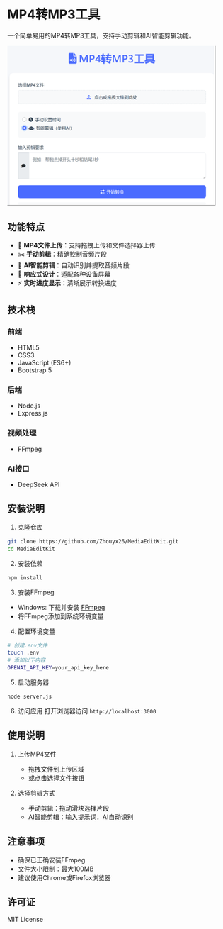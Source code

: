 # MP4转MP3工具

一个简单易用的MP4转MP3工具，支持手动剪辑和AI智能剪辑功能。

<img src="images/interface.png" width="470px">



## 功能特点

- 🎥 **MP4文件上传**：支持拖拽上传和文件选择器上传
- ✂️ **手动剪辑**：精确控制音频片段
- 🤖 **AI智能剪辑**：自动识别并提取音频片段
- 📱 **响应式设计**：适配各种设备屏幕
- ⚡ **实时进度显示**：清晰展示转换进度


## 技术栈

### 前端
- HTML5
- CSS3
- JavaScript (ES6+)
- Bootstrap 5

### 后端
- Node.js
- Express.js

### 视频处理
- FFmpeg

### AI接口
- DeepSeek API

## 安装说明

1. 克隆仓库
```bash
git clone https://github.com/Zhouyx26/MediaEditKit.git
cd MediaEditKit
```

2. 安装依赖
```bash
npm install
```

3. 安装FFmpeg
- Windows: 下载并安装 [FFmpeg](https://ffmpeg.org/download.html)
- 将FFmpeg添加到系统环境变量

4. 配置环境变量
```bash
# 创建.env文件
touch .env
# 添加以下内容
OPENAI_API_KEY=your_api_key_here
```

5. 启动服务器
```bash
node server.js
```

6. 访问应用
打开浏览器访问 `http://localhost:3000`

## 使用说明

1. 上传MP4文件
   - 拖拽文件到上传区域
   - 或点击选择文件按钮

2. 选择剪辑方式
   - 手动剪辑：拖动滑块选择片段
   - AI智能剪辑：输入提示词，AI自动识别



## 注意事项

- 确保已正确安装FFmpeg
- 文件大小限制：最大100MB
- 建议使用Chrome或Firefox浏览器

## 许可证

MIT License 
